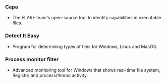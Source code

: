 ### Capa

- The FLARE team's open-source tool to identify capabilities in executable files.


### Detect It Easy

- Program for determining types of files for Windows, Linux and MacOS.

### Process monitor filter

- Advanced monitoring tool for Windows that shows real-time file system, Registry and process/thread activity.
